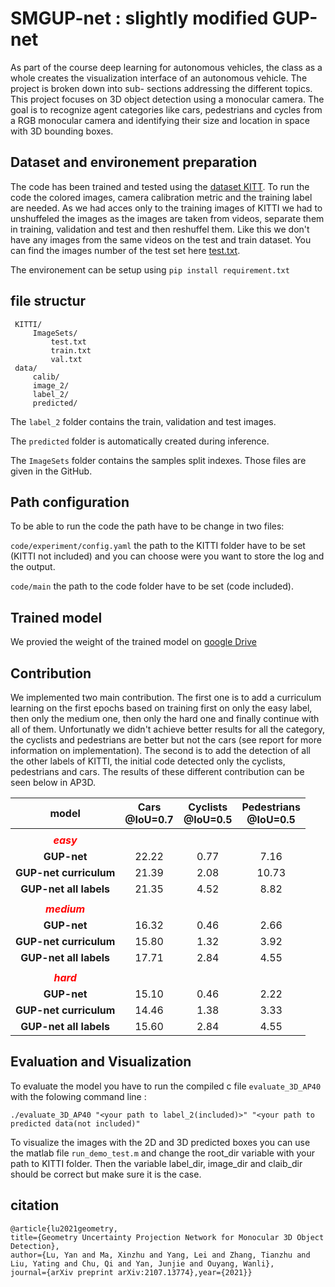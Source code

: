 
# SMGUP-net : slightly modified GUP-net 

As part of the course deep learning for autonomous vehicles, the class as a whole creates the
visualization interface of an autonomous vehicle. The project is broken down into sub-
sections addressing the different topics. This project focuses on 3D object detection using
a monocular camera. The goal is to recognize agent categories like cars, pedestrians and
cycles from a RGB monocular camera and identifying their size and location in space with
3D bounding boxes.



## Dataset and environement preparation

The code has been trained and tested using the [dataset KITT](https://www.cvlibs.net/datasets/kitti/eval_object.php?obj_benchmark=3d). To run the code the colored images, camera calibration metric and the training label are needed. As we had acces only to the training images of KITTI we had to unshuffeled the images as the images are taken from videos, separate them in training, validation and test and then reshuffel them. Like this we don't have any images from the same videos on the test and train dataset. You can find the images number of the test set here [test.txt]().

The environement can be setup using `pip install requirement.txt`

## file structur
```
 KITTI/
     ImageSets/
         test.txt
         train.txt
         val.txt
 data/
     calib/
     image_2/
     label_2/
     predicted/
```

The `label_2` folder contains the train, validation and test images.

The `predicted` folder is automatically created during inference.

The `ImageSets` folder contains the samples split indexes. Those files are given in the GitHub.

## Path configuration

To be able to run the code the path have to be change in two files: 

`code/experiment/config.yaml` the path to the KITTI folder have to be set (KITTI not included) and you can choose were you want to store the log and the output.

`code/main` the path to the code folder have to be set (code included).

## Trained model

We provied the weight of the trained model on [google Drive]() 

## Contribution

We implemented two main contribution. The first one is to add a curriculum learning on the first epochs based on training first on only the easy label, then only the medium one, then only the hard one and finally continue with all of them. Unfortunatly we didn't achieve better results for all the category, the cyclists and pedestrians are better but not the cars (see report for more information on implementation). The second is to add the detection of all the other labels of KITTI, the initial code detected only the cyclists, pedestrians and cars. The results of these different contribution can be seen below in AP3D.

|**model** | Cars<br>@IoU=0.7  | Cyclists<br>@IoU=0.5  | Pedestrians<br>@IoU=0.5 |
| :------------: | :------------: |:-------------:| :-----:|
||
|<font color="red">***easy***</font> |
|**GUP-net**           | 22.22 | 0.77 | 7.16 |
|**GUP-net curriculum** | 21.39 | 2.08 | 10.73 | 
|**GUP-net all labels**| 21.35 | 4.52 | 8.82 |  
||
|<font color="red">***medium***</font>|
|**GUP-net**           | 16.32 | 0.46 | 2.66 |
|**GUP-net curriculum** | 15.80 | 1.32 |   3.92 | 
|**GUP-net all labels**| 17.71 | 2.84 | 4.55 |  
||
| <font color="red">***hard***</font> |
|**GUP-net**           | 15.10| 0.46 | 2.22 |
|**GUP-net curriculum** | 14.46 | 1.38 |   3.33| 
|**GUP-net all labels**| 15.60 | 2.84 | 4.55 |   


## Evaluation and Visualization

To evaluate the model you have to run the compiled c file `evaluate_3D_AP40` with the folowing command line : 

`./evaluate_3D_AP40 "<your path to label_2(included)>" "<your path to predicted data(not included)"`

To visualize the images with the 2D and 3D predicted boxes you can use the matlab file `run_demo_test.m` and change the root_dir variable with your path to KITTI folder. Then the variable label_dir, image_dir and claib_dir should be correct but make sure it is the case.

## citation

    @article{lu2021geometry,
    title={Geometry Uncertainty Projection Network for Monocular 3D Object Detection},
    author={Lu, Yan and Ma, Xinzhu and Yang, Lei and Zhang, Tianzhu and Liu, Yating and Chu, Qi and Yan, Junjie and Ouyang, Wanli},
    journal={arXiv preprint arXiv:2107.13774},year={2021}}
